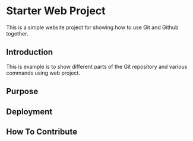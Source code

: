 # Starter Web Project

This is a simple website project for showing how to use Git and Github together.

## Introduction

This is example is to show different parts of the Git repository and various commands using web project.

## Purpose

## Deployment

## How To Contribute